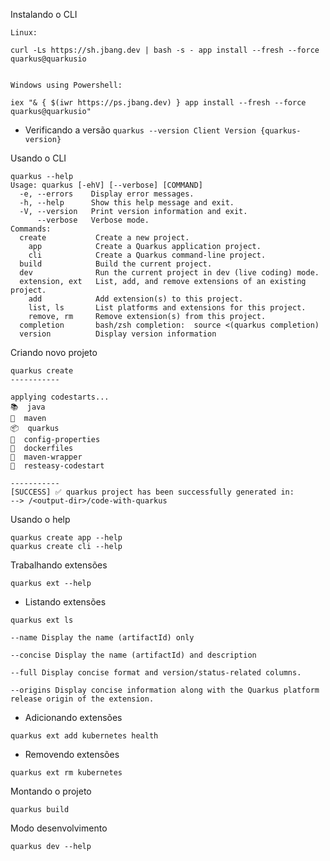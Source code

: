 Instalando o CLI

```
Linux:

curl -Ls https://sh.jbang.dev | bash -s - app install --fresh --force quarkus@quarkusio


Windows using Powershell:  

iex "& { $(iwr https://ps.jbang.dev) } app install --fresh --force quarkus@quarkusio"

```

- Verificando a versão
``
quarkus --version
Client Version {quarkus-version}
``

Usando o CLI

```
quarkus --help
Usage: quarkus [-ehV] [--verbose] [COMMAND]
  -e, --errors    Display error messages.
  -h, --help      Show this help message and exit.
  -V, --version   Print version information and exit.
      --verbose   Verbose mode.
Commands:
  create           Create a new project.
    app            Create a Quarkus application project.
    cli            Create a Quarkus command-line project.
  build            Build the current project.
  dev              Run the current project in dev (live coding) mode.
  extension, ext   List, add, and remove extensions of an existing project.
    add            Add extension(s) to this project.
    list, ls       List platforms and extensions for this project.
    remove, rm     Remove extension(s) from this project.
  completion       bash/zsh completion:  source <(quarkus completion)
  version          Display version information
```
Criando novo projeto

```
quarkus create
-----------

applying codestarts...
📚  java
🔨  maven
📦  quarkus
📝  config-properties
🔧  dockerfiles
🔧  maven-wrapper
🚀  resteasy-codestart

-----------
[SUCCESS] ✅ quarkus project has been successfully generated in:
--> /<output-dir>/code-with-quarkus
```

Usando o help

```
quarkus create app --help
quarkus create cli --help
```

Trabalhando extensões

```
quarkus ext --help
```

- Listando extensões
  
```
quarkus ext ls

```


    --name Display the name (artifactId) only

    --concise Display the name (artifactId) and description

    --full Display concise format and version/status-related columns.

    --origins Display concise information along with the Quarkus platform release origin of the extension.


- Adicionando extensões

```
quarkus ext add kubernetes health
```
- Removendo extensões

```
quarkus ext rm kubernetes
```
Montando o projeto

```
quarkus build
```
Modo desenvolvimento

```
quarkus dev --help

```